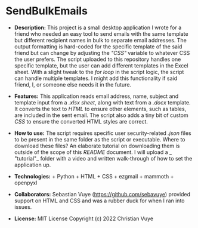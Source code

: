 # SendBulkEmails

- **Description:** This project is a small desktop application I wrote for a friend who needed an easy tool to send emails with the same template but different recipient names in bulk to separate email addresses. The output formatting is hard-coded for the specific template of the said friend but can change by adjusting the _"CSS"_ variable to whatever CSS the user prefers. The script uploaded to this repository handles one specific template, but the user can add different templates in the Excel sheet. With a slight tweak to the _for loop_ in the script logic, the script can handle multiple templates. I might add this functionality if said friend, I, or someone else needs it in the future.

- **Features:** This application reads email address, name, subject and template input from a _.xlsx sheet_, along with text from a _.docx_ template. It converts the text to _HTML_ to ensure other elements, such as tables, are included in the sent email. The script also adds a tiny bit of custom _CSS_ to ensure the converted HTML styles are correct.

- **How to use:** The script requires specific user security-related _.json_ files to be present in the same folder as the script or executable. Where to download these files? An elaborate tutorial on downloading them is outside of the scope of this _README_ document. I will upload a _ "tutorial"_ folder with a video and written walk-through of how to set the application up.

- **Technologies:** + Python + HTML + CSS + ezgmail + mammoth + openpyxl

- **Collaborators:** Sebastian Vuye (https://github.com/sebavuye) provided support on HTML and CSS and was a rubber duck for when I ran into issues.

- **License:** MIT License Copyright (c) 2022 Christian Vuye
